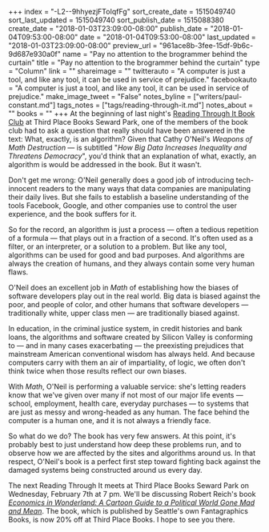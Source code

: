 +++
index = "-L2--9hhyezjFToIqfFg"
sort_create_date = 1515049740
sort_last_updated = 1515049740
sort_publish_date = 1515088380
create_date = "2018-01-03T23:09:00-08:00"
publish_date = "2018-01-04T09:53:00-08:00"
date = "2018-01-04T09:53:00-08:00"
last_updated = "2018-01-03T23:09:00-08:00"
preview_url = "961ace8b-3fee-15df-9b6c-9d687e930a0f"
name = "Pay no attention to the brogrammer behind the curtain"
title = "Pay no attention to the brogrammer behind the curtain"
type = "Column"
link = ""
shareimage = ""
twitterauto = "A computer is just a tool, and like any tool, it can be used in service of prejudice."
facebookauto = "A computer is just a tool, and like any tool, it can be used in service of prejudice."
make_image_tweet = "False"
notes_byline = ["writers/paul-constant.md"]
tags_notes = ["tags/reading-through-it.md"]
notes_about = ""
books = ""
+++
At the beginning of last night's [Reading Through It Book Club](https://www.facebook.com/groups/readingthroughit/) at Third Place Books Seward Park, one of the members of the book club had to ask a question that really should have been answered in the text: What, exactly, is an algorithm? Given that Cathy O'Neil's *Weapons of Math Destruction* — is subtitled "*How Big Data Increases Inequality and Threatens Democracy*", you'd think that an explanation of what, exactly, an algorithm is would be addressed in the book. But it wasn't.

Don't get me wrong: O'Neil generally does a good job of introducing tech-innocent readers to the many ways that data companies are manipulating their daily lives. But she fails to establish a baseline understanding of the tools Facebook, Google, and other companies use to control the user experience, and the book suffers for it.

So for the record, an algorithm is just a process — often a tedious repetition of a formula — that plays out in a fraction of a second. It's often used as a filter, or an interpreter, or a solution to a problem. But like any tool, algorithms can be used for good and bad purposes. And algorithms are always the creation of humans, and they always contain some very human flaws.

O'Neil does an excellent job in *Math* of establishing how the biases of software developers play out in the real world. Big data is biased against the poor, and people of color, and other humans that software developers — traditionally white, upper class men — are traditionally biased against. 

In education, in the criminal justice system, in credit histories and bank loans, the algorithms and software created by Silicon Valley is conforming to — and in many cases exacerbating — the preexisting prejudices that mainstream American conventional wisdom has always held. And because computers carry with them an air of impartiality, of logic, we often don't think twice when those results reflect our own biases.

With *Math*, O'Neil is performing a valuable service: she's letting readers know that we've given over many if not most of our major life events — school, employment, health care, everyday purchases — to systems that are just as messy and wrong-headed as any human. The face behind the computer is a human one, and it is not always a friendly face. 

So what do we do? The book has very few answers. At this point, it's probably best to just understand how deep these problems run, and to observe how we are affected by the sites and algorithms around us. In that respect, O'Neil's book is a perfect first step toward fighting back against the damaged systems being constructed around us every day.

The next Reading Through It meets at Third Place Books Seward Park on Wednesday, February 7th at 7 pm. We'll be discussing Robert Reich's book [*Economics in Wonderland: A Cartoon Guide to a Political World Gone Mad and Mean*](https://www.thirdplacebooks.com/book/9781683960607). The book, which is published by Seattle's own Fantagraphics Books, is now 20% off at Third Place Books. I hope to see you there.